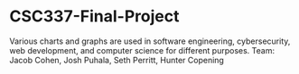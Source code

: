# CSC337-Final-Project
 Various charts and graphs are used in software engineering, cybersecurity, web development, and computer science for different purposes.  Team: Jacob Cohen, Josh Puhala, Seth Perritt, Hunter Copening
